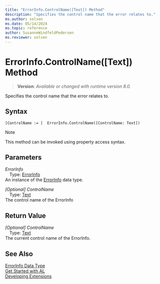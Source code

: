 ```yaml
---
title: "ErrorInfo.ControlName([Text]) Method"
description: "Specifies the control name that the error relates to."
ms.author: solsen
ms.date: 05/14/2024
ms.topic: reference
author: SusanneWindfeldPedersen
ms.reviewer: solsen
---
```

[//]: # (START>DO_NOT_EDIT)
[//]: # (IMPORTANT:Do not edit any of the content between here and the END>DO_NOT_EDIT.)
[//]: # (Any modifications should be made in the .xml files in the ModernDev repo.)
# ErrorInfo.ControlName([Text]) Method
> **Version**: _Available or changed with runtime version 8.0._

Specifies the control name that the error relates to.


## Syntax
```AL
[ControlName := ]  ErrorInfo.ControlName([ControlName: Text])
```
> [!NOTE]
> This method can be invoked using property access syntax.
## Parameters
*ErrorInfo*  
&emsp;Type: [ErrorInfo](errorinfo-data-type.md)  
An instance of the [ErrorInfo](errorinfo-data-type.md) data type.  

*[Optional] ControlName*  
&emsp;Type: [Text](../text/text-data-type.md)  
The control name of the ErrorInfo  


## Return Value
*[Optional] ControlName*  
&emsp;Type: [Text](../text/text-data-type.md)  
The current control name of the ErrorInfo.


[//]: # (IMPORTANT: END>DO_NOT_EDIT)


## See Also
[ErrorInfo Data Type](errorinfo-data-type.md)  
[Get Started with AL](../../devenv-get-started.md)  
[Developing Extensions](../../devenv-dev-overview.md)  